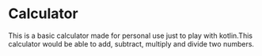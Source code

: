 # Calculator
This is a basic calculator made for personal use just to play with kotlin.This calculator would be able to add, subtract, multiply and divide two numbers.
